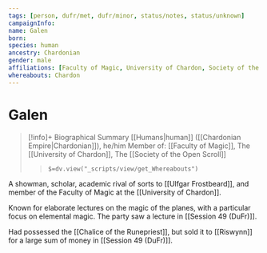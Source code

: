 ```yaml
---
tags: [person, dufr/met, dufr/minor, status/notes, status/unknown]
campaignInfo:
name: Galen
born:
species: human
ancestry: Chardonian
gender: male
affiliations: [Faculty of Magic, University of Chardon, Society of the Open Scroll]
whereabouts: Chardon
---
```

# Galen
>[!info]+ Biographical Summary
>[[Humans|human]]  ([[Chardonian Empire|Chardonian]]), he/him
> Member of: [[Faculty of Magic]], The [[University of Chardon]], The [[Society of the Open Scroll]]
>> `$=dv.view("_scripts/view/get_Whereabouts")`

A showman, scholar, academic rival of sorts to [[Ulfgar Frostbeard]], and member of the Faculty of Magic at the [[University of Chardon]]. 

Known for elaborate lectures on the magic of the planes, with a particular focus on elemental magic. The party saw a lecture in [[Session 49 (DuFr)]]. 

Had possessed the [[Chalice of the Runepriest]], but sold it to [[Riswynn]] for a large sum of money in [[Session 49 (DuFr)]]. 
